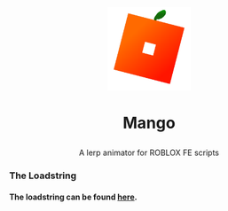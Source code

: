 <p align="center">
  <img src="logo.png" title="Mango Logo" style="width: 150px; height: 150px;">
</p>

# <p align="center">Mango</p>

<p align="center">A lerp animator for ROBLOX FE scripts</p>

### The Loadstring

#### The loadstring can be found [here](https://raw.githubusercontent.com/nebunet/mango/master/MangoLoader).
